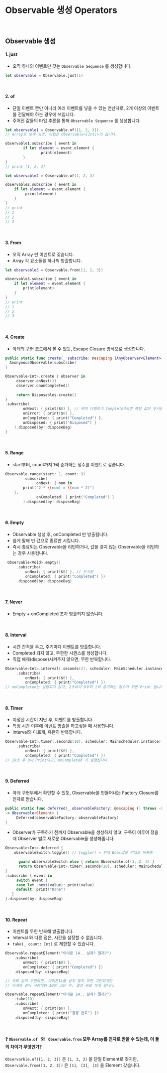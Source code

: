 # Observable 생성 Operators

<br>



## Observable 생성

#### 1. just

- 오직 하나의 이벤트만 갖는 `Observable Sequence` 를 생성합니다.

```swift
let observable = Observable.just(1)
```



<br>



#### 2. of

- 단일 이벤트 뿐만 아니라 여러 이벤트를 넣을 수 있는 연산자로, 2개 이상의 이벤트를 전달해야 하는 경우에 쓰입니다.
- 주어진 값들의 타입 추론을 통해 `Observable Sequence` 를 생성합니다.

```swift
let observable1 = Observable.of([1, 2, 3])
// Array로 넣게 되면, 타입은 Observable<[Int]>가 됩니다.

observable1.subscribe { event in
		if let element = event.element {
				print(element)
		}
}
// print [1, 2, 3]
```

```swift
let observable2 = Observable.of(1, 2, 3)

observable2.subscribe { event in
    if let element = event.element {
         print(element)
    }
}
// print
// 1
// 2
// 3
```



<br>



#### 3. From

- 오직 Array 만 이벤트로 갖습니다.
- Array 각 요소들을 하나씩 방출합니다.

```swift
let observable3 = Observable.from([1, 2, 3])

observable3.subscribe { event in
    if let element = event.element {
        print(element)
    }
}
// print
// 1
// 2
// 3
```



<br>



#### 4. Create

- 아래의 구현 코드에서 볼 수 있듯, Escape Closure 방식으로 생성합니다.

```swift
public static func create(_ subscribe: @escaping (AnyObserver<Element>) -> Disposable) -> Observable<Element> {
  AnonymousObservable(subscribe)
}
```

```swift
Observable<Int>.create { observer in
     observer.onNext(1)
     observer.ononCompleted()
                        
     return Disposables.create()
}
.subscribe(
  		onNext: { print($0) }, // 위의 이벤트가 Completed되면 해당 값은 무시됨
  		onError: { print($0) },
  		onCompleted: { print("Completed") },
  		onDisposed: { print("Disposed") }
	).disposed(by: disposeBag)
}
```



<br>



#### 5. Range

- start부터, count까지 1씩 증가하는 정수를 이벤트로 갖습니다.

```swift
Observable.range(start: 1, count: 9)
		.subscribe(
 			  onNext: { num in
        print("2 * \(num) = \(num * 2)")
    },
 			  onCompleted: { print("Completed") }
		).disposed(by: disposeBag)
```



<br>



#### 6. Empty

- Observable 생성 후, onCompleted 만 방출됩니다.
- 쉽게 말해 빈 값으로 종료만 시킵니다.
- 즉시 종료되는 Observable을 리턴하거나, 값을 갖지 않는 Observable을 리턴하는 경우 사용됩니다.

```swift
 Observable<Void>.empty()
     .subscribe(
         onNext: { print($0) }, // 무시됨
         onCompleted: { print("Completed") })
     .disposed(by: disposeBag)
```



<br>



#### 7. Never

- Empty +  onCompleted 조차 방출되지 않습니다.

  

<br>



#### 8. Interval

- 시간 간격을 두고, 주기마다 이벤트를 방출합니다.
- Completed 되지 않고, 무한한 시퀀스를 생성합니다.
- 직접 해제(dispose)시켜주지 않으면, 무한 반복합니다.

```swift
Observable<Int>.interval(.seconds(2), scheduler: MainScheduler.instance)
     .subscribe(
         onNext: { print($0) },
         onCompleted: { print("Completed") })
// onCompleted는 실행되지 않고, 2초마다 0부터 1씩 증가하는 정수가 무한 Print 됩니다.
```



<br>



#### 8. Timer

- 지정된 시간이 지난 후, 이벤트를 방출합니다. 
- 특정 시간 이후에 이벤트 방출을 하고싶을 때 사용합니다.
- Interval와 다르게, 유한히 반복합니다.

```swift
Observable<Int>.timer(.seconds(10), scheduler: MainScheduler.instance)
     .subscribe(
         onNext: { print($0) },
         onCompleted: { print("Completed") })
// 10초 후 0이 Print되고, onCompleted 가 실행됩니다.
```



<br>



#### 9. Deferred

- 아래 구현부에서 확인할 수 있듯, Observable을 만들어내는 Factory Closure를 인자로 받습니다.

```swift
public static func deferred(_ observableFactory: @escaping () throws -> Observable<Element>)
-> Observable<Element> {
 	 Deferred(observableFactory: observableFactory)
}
```

- Observer가 구독하기 전까지 Observable을 생성하지 않고, 구독이 이루어 졌을 때 Observer 별로 새로운 Observable을 생성해줍니다.

```swift
Observable<Int>.deferred {
  	observableSwitch.toggle() // toggle() = 현재 Bool값을 반대로 바꿔줌

	  guard observableSwitch else { return Observable.of(1, 2, 3) }
 	  return Observable<Int>.timer(.seconds(10), scheduler: MainScheduler.instance)
}
.subscribe { event in
     switch event {
     case let .next(value): print(value)
     default: print("Done")
   }
}.disposed(by: disposeBag)
```



<br>



#### 10. Repeat

- 이벤트를 무한 반복해 방출합니다.
- Interval 와 다른 점은, 시간을 설정할 수 없습니다.
- `take(_ count: Int)` 로 제한할 수 있습니다.

```swift
Observable.repeatElement("아이폰 14.. 살까? 말까?")
    .subscribe(
        onNext: { print($0) },
        onCompleted: { print("Completed") })
    .disposed(by: disposeBag)

// 위와 같이 구현하면, 아이폰14를 살지 말지 무한 고민하지만
// 아래와 같이 구현하면 10번 고민 후, 결정 완료 하게 됩니다.

Observable.repeatElement("아이폰 14.. 살까? 말까?")
    .take(10)
    .subscribe(
        onNext: { print($0) },
        onCompleted: { print("결정 완료") })
    .disposed(by: disposeBag)
```



<br>



#### ❓ `Observable.of ` 와 ` Observable.from`  모두 Array를 인자로 받을 수 있는데, 이 둘의 차이가 무엇인가?

`Observarble.of([1, 2, 3])` 은 `[1, 2, 3]` 을 단일 Element로 갖지만,  
`Observable.from([1, 2, 3])` 은 `[1]`, ` [2]`, ` [3]` 을 Element 갖습니다.
